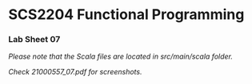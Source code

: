 # SCS2204 Functional Programming
### Lab Sheet 07
_Please note that the Scala files are located in src/main/scala folder._

_Check 21000557_07.pdf for screenshots._